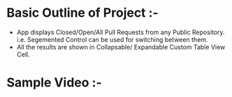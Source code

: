 # Basic Outline of Project :-
- App displays Closed/Open/All Pull Requests from any Public Repository. i.e. Segemented Control can be used for switching between them.
- All the results are shown in Collapsable/ Expandable Custom Table View Cell.

# Sample Video :-


